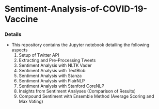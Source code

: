# Sentiment-Analysis-of-COVID-19-Vaccine

### Details
- This repository contains the Jupyter notebook detailing the following aspects
  1. Setup of Twitter API  
  2. Extracting and Pre-Processing Tweets  
  3. Sentiment Analysis with NLTK Vader  
  4. Sentiment Analysis with TextBlob  
  5. Sentiment Analysis with Stanza  
  6. Sentiment Analysis with FlairNLP  
  7. Sentiment Analysis with Stanford CoreNLP
  8. Insights from Sentiment Analyses (Comparison of Results)  
  9. Compound Sentiment with Ensemble Method (Average Scoring and Max Voting)
